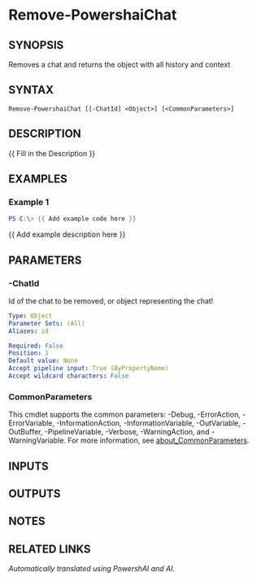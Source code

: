 ﻿---
external help file: powershai-help.xml
Module Name: powershai
online version:
schema: 2.0.0
---

# Remove-PowershaiChat

## SYNOPSIS
Removes a chat and returns the object with all history and context

## SYNTAX

```
Remove-PowershaiChat [[-ChatId] <Object>] [<CommonParameters>]
```

## DESCRIPTION
{{ Fill in the Description }}

## EXAMPLES

### Example 1
```powershell
PS C:\> {{ Add example code here }}
```

{{ Add example description here }}

## PARAMETERS

### -ChatId
Id of the chat to be removed, or object representing the chat!

```yaml
Type: Object
Parameter Sets: (All)
Aliases: id

Required: False
Position: 1
Default value: None
Accept pipeline input: True (ByPropertyName)
Accept wildcard characters: False
```

### CommonParameters
This cmdlet supports the common parameters: -Debug, -ErrorAction, -ErrorVariable, -InformationAction, -InformationVariable, -OutVariable, -OutBuffer, -PipelineVariable, -Verbose, -WarningAction, and -WarningVariable. For more information, see [about_CommonParameters](http://go.microsoft.com/fwlink/?LinkID=113216).

## INPUTS

## OUTPUTS

## NOTES

## RELATED LINKS



_Automatically translated using PowershAI and AI._
